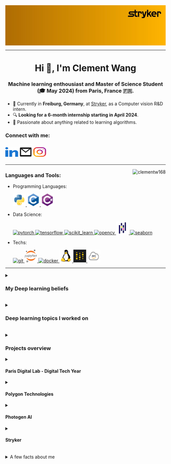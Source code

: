 <img align="center" src="assets/banners/stryker.jpg" alt="banner"/>

---

<h1 align="center">Hi 👋, I'm Clement Wang</h1>
<h3 align="center">Machine learning enthousiast and Master of Science Student (🎓 May 2024) from Paris, France 🇫🇷.</h3>

- 🌴 Currently in **Freiburg, Germany**, at [Stryker](https://www.stryker.com/de/en/index.html), as a Computer vision R&D intern.
- 🔍 **Looking for a 6-month internship starting in April 2024**.
- 🧐 Passionate about anything related to learning algorithms.

<h3 align="left">Connect with me:</h3>
<p align="left">
    <a href="https://linkedin.com/in/clem-wang" target="blank"><img align="center" src="assets/icon/linkedin.svg" alt="https://linkedin.com/in/clem-wang" height="30" width="40" /></a>
    <a href="mailto:clementwang.pro@gmail.com" target="blank"><img align="center" src="assets/icon/mail.png" alt="mailto:clementwang.pro@gmail.com" height="50" width="40" /></a>
    <a href="https://instagram.com/clement_wang_" target="blank"><img align="center" src="assets/icon/instagram.svg" alt="https://instagram.com/clement_wang_" height="30" width="40" /></a>
</p>

---

<img align="right" src="https://github-readme-stats.vercel.app/api?username=clementw168&show_icons=true&theme=dark&locale=en&hide_border=true&include_all_commits=true&count_private=true" alt="clementw168" />

<h3 align="left">Languages and Tools:</h3>

- Programming Languages:
    <p align="left">
        <a href="https://www.python.org" target="_blank" rel="noreferrer"> <img src="assets/icon/python.svg" alt="python" width="40" height="40"/> </a>
        <a href="https://www.cprogramming.com/" target="_blank" rel="noreferrer"> <img src="https://raw.githubusercontent.com/devicons/devicon/master/icons/c/c-original.svg" alt="c" width="40" height="40"/> </a>
        <a href="https://www.w3schools.com/cs/" target="_blank" rel="noreferrer"> <img src="https://raw.githubusercontent.com/devicons/devicon/master/icons/csharp/csharp-original.svg" alt="csharp" width="40" height="40"/> </a>
    </p>

- Data Science:
    <p align="left">
        <a href="https://pytorch.org/" target="_blank" rel="noreferrer"> <img src="https://www.vectorlogo.zone/logos/pytorch/pytorch-icon.svg" alt="pytorch" width="40" height="40"/> </a>
        <a href="https://www.tensorflow.org" target="_blank" rel="noreferrer"> <img src="https://www.vectorlogo.zone/logos/tensorflow/tensorflow-icon.svg" alt="tensorflow" width="40" height="40"/> </a>
        <a href="https://scikit-learn.org/" target="_blank" rel="noreferrer"> <img src="https://upload.wikimedia.org/wikipedia/commons/0/05/Scikit_learn_logo_small.svg" alt="scikit_learn" width="40" height="40"/> </a>
        <a href="https://opencv.org/" target="_blank" rel="noreferrer"> <img src="https://www.vectorlogo.zone/logos/opencv/opencv-icon.svg" alt="opencv" width="40" height="40"/> </a>
        <a href="https://pandas.pydata.org/" target="_blank" rel="noreferrer"> <img src="https://raw.githubusercontent.com/devicons/devicon/2ae2a900d2f041da66e950e4d48052658d850630/icons/pandas/pandas-original.svg" alt="pandas" width="40" height="40"/> </a>
        <a href="https://seaborn.pydata.org/" target="_blank" rel="noreferrer"> <img src="https://seaborn.pydata.org/_images/logo-mark-lightbg.svg" alt="seaborn" width="40" height="40"/> </a>
    </p>

- Techs:
    <p align="left">
        <a href="https://git-scm.com/" target="_blank" rel="noreferrer"> <img src="https://www.vectorlogo.zone/logos/git-scm/git-scm-icon.svg" alt="git" width="40" height="40"/> </a>
        <a href="https://www.jupyter.org/" target="_blank" rel="noreferrer"> <img src="https://raw.githubusercontent.com/devicons/devicon/master/icons/jupyter/jupyter-original-wordmark.svg" alt="jupyter" width="40" height="40"/> </a>
        <a href="https://www.docker.com/" target="_blank" rel="noreferrer"> <img src="https://www.vectorlogo.zone/logos/docker/docker-icon.svg" alt="docker" width="40" height="40"/> </a>
        <a href="https://www.linux.org/" target="_blank" rel="noreferrer"> <img src="https://raw.githubusercontent.com/devicons/devicon/master/icons/linux/linux-original.svg" alt="linux" width="40" height="40"/> </a>
        <a href="https://wandb.ai/site" target="_blank" rel="noreferrer"> <img src=assets/icon/weights-and-biases.png alt="weights and biases" width="40" height="40"/> </a>
        <a href="https://aws.amazon.com/" target="_blank" rel="noreferrer"> <img src=assets/icon/aws.png alt="AWS" width="40" height="40"/> </a>


    </p>



---
<details>
<summary><h3> My Deep learning beliefs </h3></summary>
<br>

- Simpler is better
- If it does not work, there is a reason behind
- Theory unlocks imagination, experience brings intuition
- Theory is not enough, while testing takes time
- Solving a problem is not getting the best metric


</details>

<br>
<details>

<summary><h3> Deep learning topics I worked on </h3></summary> 
<br>

Computer vision:

- Image classification and regression
- GAN
- Perceptual loss, neural style transfer, super-resolution
- Object detection: RCNNs, YOLOs
- Semantic segmentation
- Key points detection
- Few shot learning

Text & Images
- CLIP 
- Diffusion models: Stable diffusion, Dreambooth, Controlnet


NLP:
- Text classification

Speech:
- Voice activity detection
- Speech-to-text

Time series:
- Time series classification
- Breakpoint detection

Other:
- Uncertainty estimation


</details>

<br>


<details>

<summary><h3> Projects overview </h3></summary> 
<br>

These projects are ordered chronogically. Not everything is related to AI. 



<details>

<summary><h4> Student projects </h4></summary> 
<br>


<details>
<summary><h5> French Robotic Cup </h5></summary> 
<br>
</details>

<details>
<summary><h5> Medical data analysis </h5></summary> 
<br>
</details>

<details>
<summary><h5> Tabular data competition </h5></summary> 
<br>
</details>

</details>


<details>
<summary><h4> Automatants, AI student organization </h4></summary> 
<br>

<details>
<summary><h5> GAN: Cat generator - Tensorflow, Keras, Tensorflow JS </h5></summary> 
<br>
</details>

<details>
<summary><h5> Neural Style Transfer - Tensorflow </h5></summary> 
<br>
</details>

<details>
<summary><h5> Imbalanced classification - Tensorflow </h5></summary> 
<br>
</details>

</details> 

<details>
<summary><h4> ViaRézo, tech student association </h4></summary> 
<br>

<details>
<summary><h5> Website CI/CD - Gitlab </h5></summary> 
<br>
</details>

<details>
<summary><h5> Personal website - NodeJS, Docker, HTML, CSS </h5></summary> 
<br>
</details>

</details>


</details>
<details>
<summary><h4> Paris Digital Lab - Digital Tech Year </h4></summary> 
<br>

<details>
<summary><h5> Confidential company, YoloV3 on radio wave detection - Pytorch </h5></summary> 
<br>
</details>

<details>
<summary><h5> L'Oréal Research&Innovation, Retrieving lipstick on selfies - Tensorflow </h5></summary> 
<br>
</details>

<details>
<summary><h5> Oorion, Personalized object detection with CLIP - Pytorch </h5></summary> 
<br>
</details>

</details>

<details>
<summary><h4> Polygon Technologies </h4></summary> 
<br>

<details>
<summary><h5> Timeseries extraction: Voice activity, key points, transcripts </h5></summary> 
<br>
</details>

<details>
<summary><h5> AWS Cloud computing with Batch service </h5></summary> 
<br>
</details>


</details>

<details>
<summary><h4> Photogen AI </h4></summary> 
<br>
<details>
<summary><h5> Dreambooth adaptation to realistic images </h5></summary> 
<br>
</details>

<details>
<summary><h5> Implementation of AWS infrastructure and costs optimization </h5></summary> 
<br>
</details>

<details>
<summary><h5> Paris Gen AI Hackathon </h5></summary> 
<br>
</details>

<details>
<summary><h5> Multi people image generation </h5></summary> 
<br>
</details>


</details>


<details>
<summary><h4> Stryker </h4></summary> 
<br>

<details>
<summary><h5> 3D calibration of chirurgical tools </h5></summary> 
<br>
</details>

<details>
<summary><h5> Extremely accucurate subpixel coordinate regression </h5></summary> 
<br>
</details>


</details>


</details>


<br>

<details>

<summary> A few facts about me </summary> 
<br>

- I was born Asian, grew up in a French environment and chose to be an international guy.

- I am a sports addict: volleyball, bouldering, spikeball, running, biking...
- There is no fun if I don't aim for the best. Being competitive brings so much and it is ok not to be the best. 
- I love both spending my time reading philosophy in a silent park and partying with friends.
- One day, I was playing basketball to cool down after an exam. I slipped on a clementine and broke my ankle. Then I walked with crutches for 2 months. 

</details>

